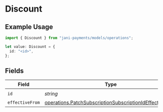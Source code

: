 # Discount

## Example Usage

```typescript
import { Discount } from "jani-payments/models/operations";

let value: Discount = {
  id: "<id>",
};
```

## Fields

| Field                                                                                                                              | Type                                                                                                                               | Required                                                                                                                           | Description                                                                                                                        |
| ---------------------------------------------------------------------------------------------------------------------------------- | ---------------------------------------------------------------------------------------------------------------------------------- | ---------------------------------------------------------------------------------------------------------------------------------- | ---------------------------------------------------------------------------------------------------------------------------------- |
| `id`                                                                                                                               | *string*                                                                                                                           | :heavy_check_mark:                                                                                                                 | N/A                                                                                                                                |
| `effectiveFrom`                                                                                                                    | [operations.PatchSubscriptionSubscriptionIdEffectiveFrom](../../models/operations/patchsubscriptionsubscriptionideffectivefrom.md) | :heavy_minus_sign:                                                                                                                 | N/A                                                                                                                                |